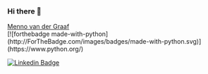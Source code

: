 ### Hi there 👋

<!--
**djesusnet/djesusnet** is a ✨ _special_ ✨ repository because its `README.md` (this file) appears on your GitHub profile.

Here are some ideas to get you started:

- 🔭 I’m currently working on ...
- 🌱 I’m currently learning ...
- 👯 I’m looking to collaborate on ...
- 🤔 I’m looking for help with ...
- 💬 Ask me about ...
- 📫 How to reach me: ...
- 😄 Pronouns: ...
- ⚡ Fun fact: ...
-->

<div class="LI-profile-badge" data-version="v1" data-size="medium" data-locale="nl_NL" data-type="vertical" data-theme="dark" data-vanity="menno-van-der-graaf-13138490"><a class="LI-simple-link" href='https://nl.linkedin.com/in/menno-van-der-graaf-13138490?trk=profile-badge'>Menno van der Graaf</a></div>
[![forthebadge made-with-python](http://ForTheBadge.com/images/badges/made-with-python.svg)](https://www.python.org/)

[![Linkedin Badge](https://img.shields.io/badge/linkedin-%230077B5.svg?&style=for-the-badge&logo=linkedin&logoColor=white)](https://www.linkedin.com/in/djesusnet/)
